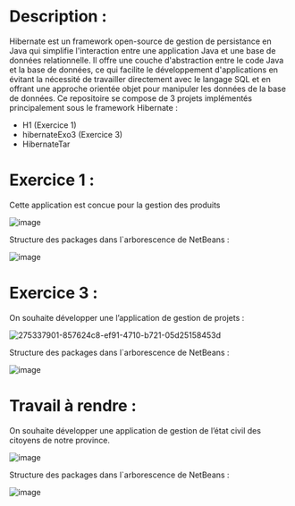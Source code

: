 # Description :

Hibernate est un framework open-source de gestion de persistance en Java qui simplifie l'interaction entre une application Java et une base de données relationnelle. Il offre une couche d'abstraction entre le code Java et la base de données, ce qui facilite le développement d'applications en évitant la nécessité de travailler directement avec le langage SQL et en offrant une approche orientée objet pour manipuler les données de la base de données.
Ce repositoire se compose de 3 projets implémentés principalement sous le framework Hibernate :
- H1 (Exercice 1)
- hibernateExo3 (Exercice 3)
- HibernateTar

# Exercice 1 :

Cette application est concue pour la gestion des produits

![image](https://github.com/issamlahrech/hibernate/assets/147448984/cc71a64e-1d0f-4b88-95dd-6c680394d8ac)

Structure des packages dans l`arborescence de NetBeans :

![image](https://github.com/issamlahrech/hibernate/assets/147448984/035282ca-8aaf-4ade-a62e-53d7bf45f179)

# Exercice 3 :

On souhaite développer une l’application de gestion de projets :

![275337901-857624c8-ef91-4710-b721-05d25158453d](https://github.com/issamlahrech/hibernate/assets/147448984/a6b7a7bc-71d8-48a5-be3d-e06e5fd43327)

Structure des packages dans l`arborescence de NetBeans :

![image](https://github.com/issamlahrech/hibernate/assets/147448984/8ba25a71-73f8-4870-ab0e-4706e4350e8d)

# Travail à rendre :

On souhaite développer une application de gestion de l’état civil des citoyens de notre province.

![image](https://github.com/issamlahrech/hibernate/assets/147448984/bb4d17f7-506d-4198-9649-a0a6eb29b85c)

Structure des packages dans l`arborescence de NetBeans :

![image](https://github.com/issamlahrech/hibernate/assets/147448984/7de0d73a-36f6-4a64-a3d2-7704006969bf)



 








